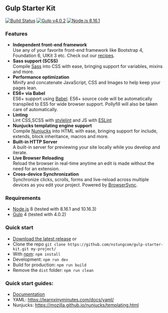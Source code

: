 ## Gulp Starter Kit
[![Build Status](https://travis-ci.org/nstungcom/gulp-starter-kit.svg?branch=master)](https://travis-ci.org/nstungcom/gulp-starter-kit) [![Gulp v4.0.2](https://img.shields.io/badge/gulp-v4.0.2-brightgreen.svg)](https://www.npmjs.com/package/gulp) [![Node.js 8.16.1](https://img.shields.io/badge/node-%3E%3D%208.16.1-brightgreen)](https://nodejs.org)



### Features
- **Independent front-end framework**  
Use any of your favorite front-end framework like Bootstrap 4, Foundation 6, UIKit 3 etc. Check out our [recipes](/docs/recipes/).
- **Sass support (SCSS)**  
Compile [Sass](http://sass-lang.com/) into CSS with ease, bringing support for variables, mixins and more.
- **Performance optimization**  
Minify and concatenate JavaScript, CSS and Images to help keep your pages lean.
- **ES6+ via Babel**  
ES6+ support using [Babel](https://babeljs.io/). ES6+ source code will be automatically transpiled to ES5 for wide browser support. Pollyfill will also be taken care of automatically.
- **Linting**  
Lint CSS,SCSS with [stylelint](https://stylelint.io/) and JS with [ESLint](https://eslint.org/)
- **Nunjucks templating engine support**  
Compile [Nunjucks](https://mozilla.github.io/nunjucks/) into HTML with ease, bringing support for include, extends, block inheritance, macros and more.
- **Built-in HTTP Server**  
A built-in server for previewing your site locally while you develop and iterate.
- **Live Browser Reloading**  
Reload the browser in real-time anytime an edit is made without the need for an extension.
- **Cross-device Synchronization**  
Synchronize clicks, scrolls, forms and live-reload across multiple devices as you edit your project. Powered by [BrowserSync](http://browsersync.io).

### Requirements
- [Node.js](https://nodejs.org/en/) 8 (tested with 8.16.1 and 10.16.3)
- [Gulp](https://gulpjs.com/) 4 (tested with 4.0.2)

### Quick start
- [Download the latest release](https://github.com/nstungcom/gulp-starter-kit/archive/master.zip) or 
- Clone the repo `git clone https://github.com/nstungcom/gulp-starter-kit.git my-project/`
- With [npm](https://www.npmjs.com/): `npm install`
- Development: `npm run dev`
- Build for production: `npm run build`
- Remove the `dist` folder: `npm run clean`

### Quick start guides:
- [Documentation](docs/README.md)
- YAML: https://learnxinyminutes.com/docs/yaml/
- Nunjucks: https://mozilla.github.io/nunjucks/templating.html

